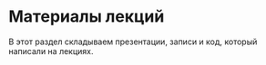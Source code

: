 # Материалы лекций

В этот раздел складываем презентации, записи и код, который написали на лекциях.